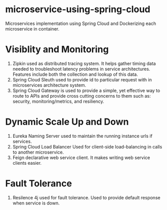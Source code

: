 # microservice-using-spring-cloud
Microservices implementation using Spring Cloud and Dockerizing each microservice in container.

# Visiblity and Monitoring
1. Zipkin used as distributed tracing system. It helps gather timing data needed to troubleshoot latency problems in service architectures. 
   Features include both the collection and lookup of this data.
2. Spring Cloud Sleuth used to provide id to particular request with in microservices architecture system. 
3. Spring Cloud Gateway is used to provide a simple, yet effective way to route to APIs and provide cross cutting concerns to them such as: security, monitoring/metrics, and resiliency.

# Dynamic Scale Up and Down
1. Eureka Naming Server used to maintain the running instance urls if services.
2. Spring Cloud Load Balancer Used for client-side load-balancing in calls to another microservice.
3. Feign declarative web service client. It makes writing web service clients easier.

# Fault Tolerance
1. Resilence 4j used for fault tolerance. Used to provide default response when service is down.
